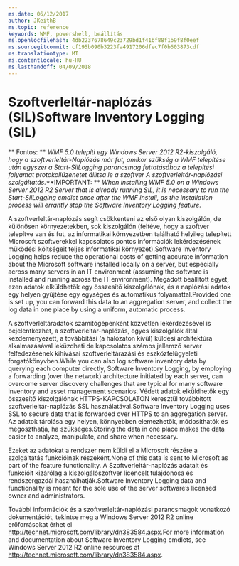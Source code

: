 ```yaml
---
ms.date: 06/12/2017
author: JKeithB
ms.topic: reference
keywords: WMF, powershell, beállítás
ms.openlocfilehash: 4db2237678649c23729bd1f41bf88f1b9f8f0eef
ms.sourcegitcommit: cf195b090b3223fa4917206dfec7f0b603873cdf
ms.translationtype: MT
ms.contentlocale: hu-HU
ms.lasthandoff: 04/09/2018
---
```

# <a name="software-inventory-logging-sil"></a><span data-ttu-id="5cd56-102">Szoftverleltár-naplózás (SIL)</span><span class="sxs-lookup"><span data-stu-id="5cd56-102">Software Inventory Logging (SIL)</span></span>

<span data-ttu-id="5cd56-103">** Fontos: ** *WMF 5.0 telepíti egy Windows Server 2012 R2-kiszolgáló, hogy a szoftverleltár-Naplózás már fut, amikor szükség a WMF telepítése után egyszer a Start-SilLogging parancsmag futtatásához a telepítési folyamat protokollüzenetet állítsa le a szoftver A szoftverleltár-naplózási szolgáltatás.*</span><span class="sxs-lookup"><span data-stu-id="5cd56-103">**IMPORTANT: ** *When installing WMF 5.0 on a Windows Server 2012 R2 Server that is already running SIL, it is necessary to run the Start-SilLogging cmdlet once after the WMF install, as the installation process will errantly stop the Software Inventory Logging feature.*</span></span>

<span data-ttu-id="5cd56-104">A szoftverleltár-naplózás segít csökkenteni az első olyan kiszolgálón, de különösen környezetekben, sok kiszolgálón (feltéve, hogy a szoftver telepítve van és fut, az informatikai környezetben található helyileg telepített Microsoft szoftverekkel kapcsolatos pontos információk lekérdezésének működési költségeit teljes informatikai környezet).</span><span class="sxs-lookup"><span data-stu-id="5cd56-104">Software Inventory Logging helps reduce the operational costs of getting accurate information about the Microsoft software installed locally on a server, but especially across many servers in an IT environment (assuming the software is installed and running across the IT environment).</span></span> <span data-ttu-id="5cd56-105">Megadott beállított egyet, ezen adatok elküldhetők egy összesítő kiszolgálónak, és a naplózási adatok egy helyen gyűjtése egy egységes és automatikus folyamattal.</span><span class="sxs-lookup"><span data-stu-id="5cd56-105">Provided one is set up, you can forward this data to an aggregation server, and collect the log data in one place by using a uniform, automatic process.</span></span>

<span data-ttu-id="5cd56-106">A szoftverleltáradatok számítógépenként közvetlen lekérdezésével is bejelentkezhet, a szoftverleltár-naplózás, egyes kiszolgálók által kezdeményezett, a továbbítási (a hálózaton kívül) küldési architektúra alkalmazásával leküzdheti de kapcsolatos számos jellemző server felfedezésének kihívásai szoftverleltárazási és eszközfelügyeleti forgatókönyvben.</span><span class="sxs-lookup"><span data-stu-id="5cd56-106">While you can also log software inventory data by querying each computer directly, Software Inventory Logging, by employing a forwarding (over the network) architecture initiated by each server, can overcome server discovery challenges that are typical for many software inventory and asset management scenarios.</span></span> <span data-ttu-id="5cd56-107">Védett adatok elküldhetők egy összesítő kiszolgálónak HTTPS-KAPCSOLATON keresztül továbbított szoftverleltár-naplózás SSL használatával.</span><span class="sxs-lookup"><span data-stu-id="5cd56-107">Software Inventory Logging uses SSL to secure data that is forwarded over HTTPS to an aggregation server.</span></span> <span data-ttu-id="5cd56-108">Az adatok tárolása egy helyen, könnyebben elemezhetők, módosíthatók és megoszthatja, ha szükséges.</span><span class="sxs-lookup"><span data-stu-id="5cd56-108">Storing the data in one place makes the data easier to analyze, manipulate, and share when necessary.</span></span>

<span data-ttu-id="5cd56-109">Ezeket az adatokat a rendszer nem küldi el a Microsoft részére a szolgáltatás funkcióinak részeként.</span><span class="sxs-lookup"><span data-stu-id="5cd56-109">None of this data is sent to Microsoft as part of the feature functionality.</span></span> <span data-ttu-id="5cd56-110">A Szoftverleltár-naplózás adatait és funkcióit kizárólag a kiszolgálószoftver licencelt tulajdonosa és rendszergazdái használhatják.</span><span class="sxs-lookup"><span data-stu-id="5cd56-110">Software Inventory Logging data and functionality is meant for the sole use of the server software’s licensed owner and administrators.</span></span>

<span data-ttu-id="5cd56-111">További információk és a szoftverleltár-naplózási parancsmagok vonatkozó dokumentációt, tekintse meg a Windows Server 2012 R2 online erőforrásokat érhet el <http://technet.microsoft.com/library/dn383584.aspx>.</span><span class="sxs-lookup"><span data-stu-id="5cd56-111">For more information and documentation about Software Inventory Logging cmdlets, see Windows Server 2012 R2 online resources at <http://technet.microsoft.com/library/dn383584.aspx>.</span></span>